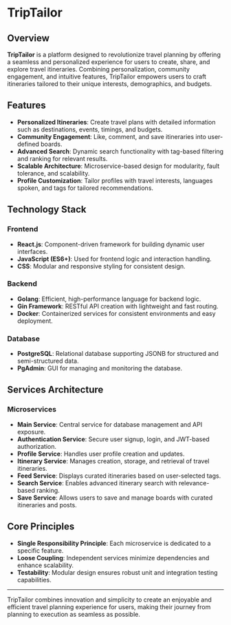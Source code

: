 # TripTailor

## Overview

**TripTailor** is a platform designed to revolutionize travel planning by offering a seamless and personalized experience for users to create, share, and explore travel itineraries. Combining personalization, community engagement, and intuitive features, TripTailor empowers users to craft itineraries tailored to their unique interests, demographics, and budgets.

## Features

- **Personalized Itineraries**: Create travel plans with detailed information such as destinations, events, timings, and budgets.
- **Community Engagement**: Like, comment, and save itineraries into user-defined boards.
- **Advanced Search**: Dynamic search functionality with tag-based filtering and ranking for relevant results.
- **Scalable Architecture**: Microservice-based design for modularity, fault tolerance, and scalability.
- **Profile Customization**: Tailor profiles with travel interests, languages spoken, and tags for tailored recommendations.

## Technology Stack

### Frontend
- **React.js**: Component-driven framework for building dynamic user interfaces.
- **JavaScript (ES6+)**: Used for frontend logic and interaction handling.
- **CSS**: Modular and responsive styling for consistent design.

### Backend
- **Golang**: Efficient, high-performance language for backend logic.
- **Gin Framework**: RESTful API creation with lightweight and fast routing.
- **Docker**: Containerized services for consistent environments and easy deployment.

### Database
- **PostgreSQL**: Relational database supporting JSONB for structured and semi-structured data.
- **PgAdmin**: GUI for managing and monitoring the database.

## Services Architecture

### Microservices
- **Main Service**: Central service for database management and API exposure.
- **Authentication Service**: Secure user signup, login, and JWT-based authorization.
- **Profile Service**: Handles user profile creation and updates.
- **Itinerary Service**: Manages creation, storage, and retrieval of travel itineraries.
- **Feed Service**: Displays curated itineraries based on user-selected tags.
- **Search Service**: Enables advanced itinerary search with relevance-based ranking.
- **Save Service**: Allows users to save and manage boards with curated itineraries and posts.

## Core Principles

- **Single Responsibility Principle**: Each microservice is dedicated to a specific feature.
- **Loose Coupling**: Independent services minimize dependencies and enhance scalability.
- **Testability**: Modular design ensures robust unit and integration testing capabilities.

---

TripTailor combines innovation and simplicity to create an enjoyable and efficient travel planning experience for users, making their journey from planning to execution as seamless as possible.
